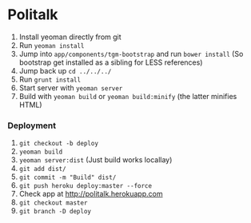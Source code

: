 # Politalk

1. Install yeoman directly from git
2. Run `yeoman install`
3. Jump into `app/components/tgm-bootstrap` and run `bower install` (So bootstrap get installed as a sibling for LESS references)
4. Jump back up `cd ../../../`
5. Run `grunt install`
6. Start server with `yeoman server`
7. Build with `yeoman build` or `yeoman build:minify` (the latter minifies HTML)

### Deployment

1. `git checkout -b deploy`
2. `yeoman build`
3. `yeoman server:dist` (Just build works locallay)
4. `git add dist/`
5. `git commit -m "Build" dist/`
6. `git push heroku deploy:master --force`
7. Check app at http://politalk.herokuapp.com
8. `git checkout master`
9. `git branch -D deploy`